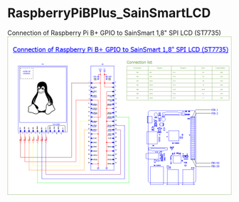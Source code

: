 # RaspberryPiBPlus_SainSmartLCD
Connection of Raspberry Pi B+ GPIO to SainSmart 1,8" SPI LCD (ST7735)
![Drawing](https://raw.githubusercontent.com/DanielPa/RaspberryPiBPlus_SainSmartLCD/master/RaspberryPiBPlus_SainSmartLCD.gif)
